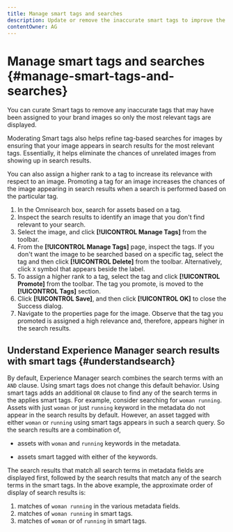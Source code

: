 ```yaml
---
title: Manage smart tags and searches
description: Update or remove the inaccurate smart tags to improve the relevance of tags
contentOwner: AG
---
```


# Manage smart tags and searches {#manage-smart-tags-and-searches}

<!--
TBD: This article should be merged into a new, uber article for Smart Tags. Delete this article then. Cloud service article is merged.
-->

You can curate Smart tags to remove any inaccurate tags that may have been assigned to your brand images so only the most relevant tags are displayed.

Moderating Smart tags also helps refine tag-based searches for images by ensuring that your image appears in search results for the most relevant tags. Essentially, it helps eliminate the chances of unrelated images from showing up in search results.

You can also assign a higher rank to a tag to increase its relevance with respect to an image. Promoting a tag for an image increases the chances of the image appearing in search results when a search is performed based on the particular tag.

1. In the Omnisearch box, search for assets based on a tag.
1. Inspect the search results to identify an image that you don't find relevant to your search.
1. Select the image, and click **[!UICONTROL Manage Tags]** from the toolbar.
1. From the **[!UICONTROL Manage Tags]** page, inspect the tags. If you don't want the image to be searched based on a specific tag, select the tag and then click **[!UICONTROL Delete]** from the toolbar. Alternatively, click `X` symbol that appears beside the label.
1. To assign a higher rank to a tag, select the tag and click **[!UICONTROL Promote]** from the toolbar. The tag you promote, is moved to the **[!UICONTROL Tags]** section.
1. Click **[!UICONTROL Save]**, and then click **[!UICONTROL OK]** to close the Success dialog.
1. Navigate to the properties page for the image. Observe that the tag you promoted is assigned a high relevance and, therefore, appears higher in the search results.

## Understand Experience Manager search results with smart tags {#understandsearch}

By default, Experience Manager search combines the search terms with an `AND` clause. Using smart tags does not change this default behavior. Using smart tags adds an additional `OR` clause to find any of the search terms in the applies smart tags. For example, consider searching for `woman running`. Assets with just `woman` or just `running` keyword in the metadata do not appear in the search results by default. However, an asset tagged with either `woman` or `running` using smart tags appears in such a search query. So the search results are a combination of,

* assets with `woman` and `running` keywords in the metadata.

* assets smart tagged with either of the keywords.

The search results that match all search terms in metadata fields are displayed first, followed by the search results that match any of the search terms in the smart tags. In the above example, the approximate order of display of search results is:

1. matches of `woman running` in the various metadata fields.
1. matches of `woman running` in smart tags.
1. matches of `woman` or of `running` in smart tags.
